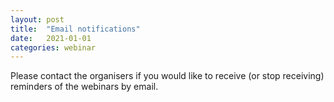 ```yaml
---
layout: post
title:  "Email notifications"
date:   2021-01-01
categories: webinar
---
```

Please contact the organisers if you would like to receive (or stop receiving) reminders of the webinars by email. 

